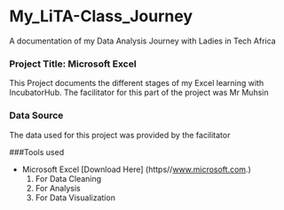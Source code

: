 # My_LiTA-Class_Journey
A documentation of my Data Analysis Journey with Ladies in Tech Africa

### Project Title: Microsoft Excel
This Project documents the different stages of my Excel learning with IncubatorHub. The facilitator for this part of the project was Mr Muhsin

### Data Source
The data used for this project was provided by the facilitator

###Tools used
- Microsoft Excel [Download Here] (https//www.microsoft.com.)
  1. For Data Cleaning
  2. For Analysis
  3. For Data Visualization
